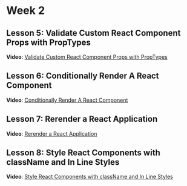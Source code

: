 # Week 2

## Lesson 5: Validate Custom React Component Props with PropTypes
**Video**: [Validate Custom React Component Props with PropTypes](https://egghead.io/lessons/react-validate-custom-react-component-props-with-proptypes?pl=the-beginner-s-guide-to-react-2017-99bf)


## Lesson 6: Conditionally Render A React Component
**Video**: [Conditionally Render A React Component](https://egghead.io/lessons/react-conditionally-render-a-react-component?pl=the-beginner-s-guide-to-react-2017-99bf)


## Lesson 7: Rerender a React Application
**Video**: [Rerender a React Application](https://egghead.io/lessons/react-rerender-a-react-application?pl=the-beginner-s-guide-to-react-2017-99bf)


## Lesson 8: Style React Components with className and In Line Styles
**Video**: [Style React Components with className and In Line Styles](https://egghead.io/lessons/react-style-react-components-with-classname-and-in-line-styles?pl=the-beginner-s-guide-to-react-2017-99bf)
